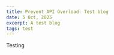 ```yaml
---
title: Prevent API Overload: Test blog
date: 5 Oct, 2025
excerpt: A test blog
tags: test
---
```


Testing
